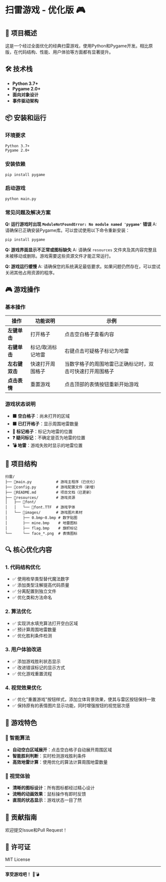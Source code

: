 # 扫雷游戏 - 优化版 🎮

## 🚀 项目概述
这是一个经过全面优化的经典扫雷游戏，使用Python和Pygame开发。相比原版，在代码结构、性能、用户体验等方面都有显著提升。

## 🛠️ 技术栈
- **Python 3.7+**
- **Pygame 2.0+**
- **面向对象设计**
- **事件驱动架构**

## 📦 安装和运行

### 环境要求
```bash
Python 3.7+
Pygame 2.0+
```

### 安装依赖
```bash
pip install pygame
```

### 启动游戏
```bash
python main.py
```

### 常见问题及解决方案

**Q: 运行游戏时出现 `ModuleNotFoundError: No module named 'pygame'` 错误**
A: 请确保已正确安装Pygame库。可以尝试使用以下命令重新安装：
```bash
pip install pygame
```

**Q: 游戏界面显示不正常或图标缺失**
A: 请确保 `resources` 文件夹及其内容完整且未被移动或删除。游戏需要这些资源文件才能正常运行。

**Q: 游戏运行缓慢**
A: 请确保您的系统满足最低要求。如果问题仍然存在，可以尝试关闭其他占用资源的程序。

## 🎮 游戏操作

### 基本操作

| 操作 | 功能说明 | 示例 |
|------|----------|------|
| **左键单击** | 打开格子 | 点击空白格子查看内容 |
| **右键单击** | 标记/取消标记地雷 | 右键点击可疑格子标记为地雷 |
| **左右键双击** | 快速打开周围格子 | 当数字格子的周围地雷已正确标记时，双击可快速打开周围格子 |
| **点击表情** | 重置游戏 | 点击顶部的表情按钮重新开始游戏 |

### 游戏状态说明

- **🟩 空白格子**：尚未打开的区域
- **🟦 已打开格子**：显示周围地雷数量
- **🚩 标记格子**：标记为地雷的位置
- **❓ 疑问标记**：不确定是否为地雷的位置
- **💣 地雷**：游戏失败时显示的地雷位置

## 📁 项目结构
```
扫雷/
├── 📄main.py           # 游戏主程序（已优化）
├── 📄config.py         # 游戏配置文件（新增）
├── 📄README.md         # 项目文档（已更新）
├── 📁resources/        # 游戏资源
│   ├── 📁font/
│   │   └── 📄font.TTF  # 游戏字体
│   └── 📁images/       # 游戏图片素材
│       ├── 0.bmp~8.bmp # 数字贴图
│       ├── mine.bmp    # 地雷图标
│       ├── flag.bmp    # 旗帜标记
└──     └── face_*.png  # 表情图标
```

## 🔍 核心优化内容

### 1. 代码结构优化
- ✅ 使用枚举类型替代魔法数字
- ✅ 添加类型注解提高代码质量
- ✅ 分离配置到独立文件
- ✅ 优化类和方法命名

### 2. 算法优化
- ✅ 实现洪水填充算法打开空白区域
- ✅ 预计算周围地雷数量
- ✅ 优化胜利条件检测

### 3. 用户体验改进
- ✅ 添加游戏胜利状态显示
- ✅ 改进错误标记的显示方式
- ✅ 优化游戏重置流程

### 4. 视觉效果优化
- ✅ 优化"重置游戏"按钮样式，添加立体背景效果，使其与雷区按钮保持一致
- ✅ 保持原有的表情图片显示功能，同时增强按钮的视觉层次感

## 🎯 游戏特色

### 🧠 智能算法
- **自动空白区域展开**：点击空白格子自动展开周围区域
- **智能胜利判断**：实时检测游戏胜利条件
- **高效地雷计算**：使用优化的算法计算周围地雷数量

### 🎨 视觉体验
- **清晰的图标设计**：所有图标都经过精心设计
- **流畅的动画效果**：鼠标操作有即时反馈
- **直观的状态显示**：游戏状态一目了然

## 🤝 贡献指南
欢迎提交Issue和Pull Request！

## 📄 许可证
MIT License

---
**享受游戏吧！** 🎲💣


